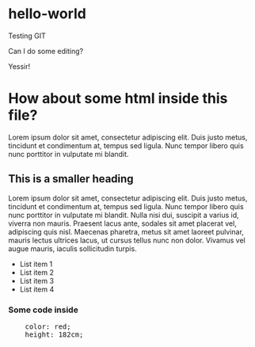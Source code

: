 hello-world
===========

Testing GIT

Can I do some editing?

Yessir!

<h1>How about some html inside this file?</h1>
<p>Lorem ipsum dolor sit amet, consectetur adipiscing elit. Duis justo metus, tincidunt et condimentum at, tempus sed ligula. Nunc tempor libero quis nunc porttitor in vulputate mi blandit.</p>
<h2>This is a smaller heading</h2>
<p>Lorem ipsum dolor sit amet, consectetur adipiscing elit. Duis justo metus, tincidunt et condimentum at, tempus sed ligula. Nunc tempor libero quis nunc porttitor in vulputate mi blandit. Nulla nisi dui, suscipit a varius id, viverra non mauris. Praesent lacus ante, sodales sit amet placerat vel, adipiscing quis nisl. Maecenas pharetra, metus sit amet laoreet pulvinar, mauris lectus ultrices lacus, ut cursus tellus nunc non dolor. Vivamus vel augue mauris, iaculis sollicitudin turpis.</p>

<ul>
<li>List item 1</li>
<li>List item 2</li>
<li>List item 3</li>
<li>List item 4</li>
</ul>

<h3>Some code inside</h3>
<pre>
	color: red;
	height: 182cm;
</pre>